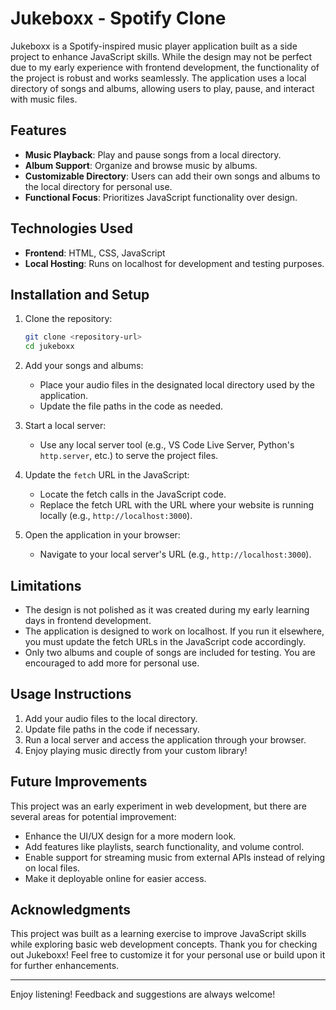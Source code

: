 # Jukeboxx - Spotify Clone

Jukeboxx is a Spotify-inspired music player application built as a side project to enhance JavaScript skills. While the design may not be perfect due to my early experience with frontend development, the functionality of the project is robust and works seamlessly. The application uses a local directory of songs and albums, allowing users to play, pause, and interact with music files.

## Features

- **Music Playback**: Play and pause songs from a local directory.
- **Album Support**: Organize and browse music by albums.
- **Customizable Directory**: Users can add their own songs and albums to the local directory for personal use.
- **Functional Focus**: Prioritizes JavaScript functionality over design.

## Technologies Used

- **Frontend**: HTML, CSS, JavaScript
- **Local Hosting**: Runs on localhost for development and testing purposes.

## Installation and Setup

1. Clone the repository:
   ```bash
   git clone <repository-url>
   cd jukeboxx
   ```

2. Add your songs and albums:
   - Place your audio files in the designated local directory used by the application.
   - Update the file paths in the code as needed.

3. Start a local server:
   - Use any local server tool (e.g., VS Code Live Server, Python's `http.server`, etc.) to serve the project files.

4. Update the `fetch` URL in the JavaScript:
   - Locate the fetch calls in the JavaScript code.
   - Replace the fetch URL with the URL where your website is running locally (e.g., `http://localhost:3000`).

5. Open the application in your browser:
   - Navigate to your local server's URL (e.g., `http://localhost:3000`).

## Limitations

- The design is not polished as it was created during my early learning days in frontend development.
- The application is designed to work on localhost. If you run it elsewhere, you must update the fetch URLs in the JavaScript code accordingly.
- Only two albums and couple of songs are included for testing. You are encouraged to add more for personal use.

## Usage Instructions

1. Add your audio files to the local directory.
2. Update file paths in the code if necessary.
3. Run a local server and access the application through your browser.
4. Enjoy playing music directly from your custom library!

## Future Improvements

This project was an early experiment in web development, but there are several areas for potential improvement:

- Enhance the UI/UX design for a more modern look.
- Add features like playlists, search functionality, and volume control.
- Enable support for streaming music from external APIs instead of relying on local files.
- Make it deployable online for easier access.

## Acknowledgments

This project was built as a learning exercise to improve JavaScript skills while exploring basic web development concepts. Thank you for checking out Jukeboxx! Feel free to customize it for your personal use or build upon it for further enhancements.

---

Enjoy listening! Feedback and suggestions are always welcome!
